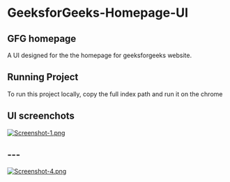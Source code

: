 # GeeksforGeeks-Homepage-UI
## GFG homepage
A UI designed for the the homepage for geeksforgeeks website.

## Running Project
To run this project locally, copy the full index path and run it on the chrome

## UI screenchots
[![Screenshot-1.png](https://i.postimg.cc/1zWRNYXH/Screenshot-1.png)](https://postimg.cc/7C2rF9gG)
## ---
[![Screenshot-4.png](https://i.postimg.cc/fLxHr1d7/Screenshot-4.png)](https://postimg.cc/DJwdWjBm)

